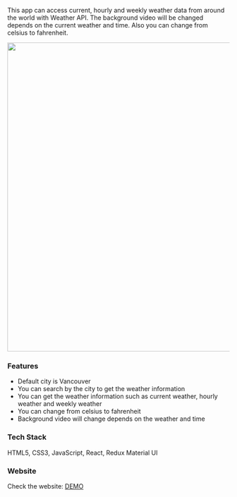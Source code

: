 This app can access current, hourly and weekly weather data from around the world with Weather API. The background video will be changed depends on the current weather and time. Also you can change from celsius to fahrenheit.

<img src="public/images/weather.gif" width="700px"/>

### Features

- Default city is Vancouver
- You can search by the city to get the weather information
- You can get the weather information such as current weather, hourly weather and weekly weather
- You can change from celsius to fahrenheit
- Background video will change depends on the weather and time

### Tech Stack

HTML5, CSS3, JavaScript, React, Redux Material UI

### Website

Check the website: [DEMO](https://weather-app-react-redux.vercel.app/)
